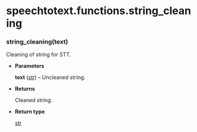 # speechtotext.functions.string_cleaning


### string_cleaning(text)
Cleaning of string for STT.


* **Parameters**

    **text** ([*str*](https://docs.python.org/3/library/stdtypes.html#str)) – Uncleaned string.



* **Returns**

    Cleaned string.



* **Return type**

    [str](https://docs.python.org/3/library/stdtypes.html#str)

